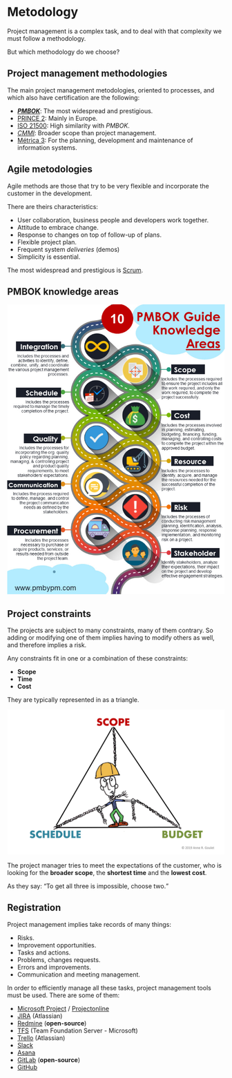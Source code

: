 # Metodology 

Project management is a complex task, and to deal with that complexity we must follow a methodology.

But which methodology do we choose?

## Project management methodologies

The main project management metodologies, oriented to processes, and which also have certification are the following:

- [**_PMBOK_**](https://en.wikipedia.org/wiki/Project_Management_Body_of_Knowledge): The most widespread and prestigious. 
- [PRINCE 2](https://en.wikipedia.org/wiki/PRINCE2): Mainly in Europe.
- [ISO 21500](https://en.wikipedia.org/wiki/ISO_21500): High similarity with _PMBOK_.
- [_CMMI_](https://en.wikipedia.org/wiki/Capability_Maturity_Model_Integration): Broader scope than project management.
- [Métrica 3](https://administracionelectronica.gob.es/pae_Home/pae_Documentacion/pae_Metodolog/pae_Metrica_v3.html): For the planning, development and maintenance of information systems.

## Agile metodologies 

Agile methods are those that try to be very flexible and incorporate the customer in the development.

There are theirs characteristics: 

- User collaboration, business people and developers work together.
- Attitude to embrace change.
- Response to changes on top of follow-up of plans.
- Flexible project plan.
- Frequent system _deliveries_ (demos)
- Simplicity is essential.

The most widespread and prestigious is [Scrum](https://en.wikipedia.org/wiki/Scrum_(software_development)).

## PMBOK knowledge areas

![PMBOK](img/pmbok.jpg)

## Project constraints

The projects are subject to many constraints, many of them contrary. So adding or modifying one of them implies having to modify others as well, and therefore implies a risk.

Any constraints fit in one or a combination of these constraints:

- **Scope**
- **Time**
- **Cost**

They are typically represented in as a triangle.

![Triangle](img/triangle.jpg)

The project manager tries to meet the expectations of the customer, who is looking for the **broader scope**, the **shortest time** and the **lowest cost**. 

As they say: <q>To get all three is impossible, choose two.</q>

## Registration

Project management implies take records of many things:

- Risks.
- Improvement opportunities.
- Tasks and actions. 
- Problems, changes requests.
- Errors and improvements.
- Communication and meeting management.

In order to efficiently manage all these tasks, project management tools must be used. There are some of them:

- [Microsoft Project](https://www.microsoft.com/en-us/microsoft-365/project/project-management-software) / [Projectonline](https://project-online.com)
- [JIRA](https://www.atlassian.com/software/jira) (Atlassian)
- [Redmine](https://www.redmine.org) (**open-source**)
- [TFS](https://www.geeksforgeeks.org/what-is-team-foundation-server) (Team Foundation Server - Microsoft)
- [Trello](https://trello.com) (Atlassian)
- [Slack](https://slack.com)
- [Asana](https://asana.com)
- [GitLab](https://about.gitlab.com) (**open-source**)
- [GitHub](https://github.com)



